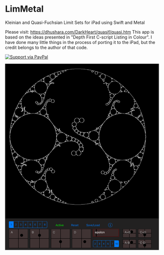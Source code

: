 # LimMetal
Kleinian and Quasi-Fuchsian Limit Sets for iPad using Swift and Metal

Please visit: https://dhushara.com/DarkHeart/quasif/quasi.htm
This app is based on the ideas presented in "Depth First C-script Listing in Colour".
I have done many little things in the process of porting it to the iPad,
but the credit belongs to the author of that code.

<a href="https://www.paypal.me/Kosalos/">
  <img alt="Support via PayPal" src="https://cdn.rawgit.com/twolfson/paypal-github-button/1.0.0/dist/button.svg"/>
</a>

![Screenshot](screenShot.png)
